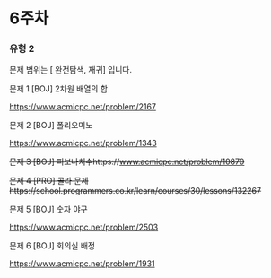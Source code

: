 # 6주차

### 유형 2

문제 범위는 [ 완전탐색, 재귀] 입니다.

 
문제 1 [BOJ] 2차원 배열의 합

https://www.acmicpc.net/problem/2167 


문제 2 [BOJ] 폴리오미노

https://www.acmicpc.net/problem/1343 


~~문제 3 [BOJ] 피보나치수https://www.acmicpc.net/problem/10870~~
   

   
~~문제 4 [PRO] 콜라 문제https://school.programmers.co.kr/learn/courses/30/lessons/132267~~ 
   

문제 5 [BOJ] 숫자 야구

https://www.acmicpc.net/problem/2503 


문제 6 [BOJ] 회의실 배정

https://www.acmicpc.net/problem/1931 

